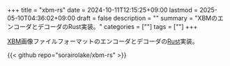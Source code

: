 +++
title = "xbm-rs"
date = 2024-10-11T12:15:25+09:00
lastmod = 2025-05-10T04:36:02+09:00
draft = false
description = ""
summary = "XBMのエンコーダとデコーダのRust実装。"
categories = [""]
tags = [""]
+++

[XBM](https://ja.wikipedia.org/wiki/XBM)画像ファイルフォーマットのエンコーダとデコーダの[Rust](https://www.rust-lang.org/)実装。

{{< github repo="sorairolake/xbm-rs" >}}
